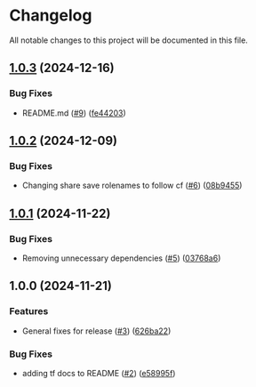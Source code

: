 # Changelog

All notable changes to this project will be documented in this file.

## [1.0.3](https://github.com/nops-io/terraform-aws-nops-commitment-management/compare/v1.0.2...v1.0.3) (2024-12-16)


### Bug Fixes

* README.md ([#9](https://github.com/nops-io/terraform-aws-nops-commitment-management/issues/9)) ([fe44203](https://github.com/nops-io/terraform-aws-nops-commitment-management/commit/fe4420388db269f410c6630c33f2f33a91b0fe07))

## [1.0.2](https://github.com/nops-io/terraform-aws-nops-commitment-management/compare/v1.0.1...v1.0.2) (2024-12-09)


### Bug Fixes

* Changing share save rolenames to follow cf ([#6](https://github.com/nops-io/terraform-aws-nops-commitment-management/issues/6)) ([08b9455](https://github.com/nops-io/terraform-aws-nops-commitment-management/commit/08b9455c91492838e9c3f3508098fbaac1e444df))

## [1.0.1](https://github.com/nops-io/terraform-aws-nops-commitment-management/compare/v1.0.0...v1.0.1) (2024-11-22)


### Bug Fixes

* Removing unnecessary dependencies ([#5](https://github.com/nops-io/terraform-aws-nops-commitment-management/issues/5)) ([03768a6](https://github.com/nops-io/terraform-aws-nops-commitment-management/commit/03768a605d8c34213239fda8a9f039ca850bf91d))

## 1.0.0 (2024-11-21)


### Features

* General fixes for release ([#3](https://github.com/nops-io/terraform-aws-nops-commitment-management/issues/3)) ([626ba22](https://github.com/nops-io/terraform-aws-nops-commitment-management/commit/626ba226a4681e33b65d39bb2147533651e752c1))


### Bug Fixes

* adding tf docs to README ([#2](https://github.com/nops-io/terraform-aws-nops-commitment-management/issues/2)) ([e58995f](https://github.com/nops-io/terraform-aws-nops-commitment-management/commit/e58995f65516d1526f1211bfa7bb88f4023eecdb))
